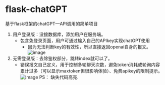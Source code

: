 # flask-chatGPT
基于flask框架的chatGPT—API调用的简单项目
1. 用户登录版：没接数据库，添加用户在服务端。
   * 包含免登录页面，用户可通过输入自己的APIkey实现chatGPT使用
     * 因为无法判断key的有效性，所以直接返回openai自身的报文。
    ![image](https://github.com/beggary/flask-chatGPT/assets/68416662/fbf90898-6388-4471-b0d1-8b83e6e28d0c)
2. 无需登录版：去除鉴权部分，跳转index就可以了。
   * 错误报文自己定义，用于控制多轮聊天次数，避免token消耗或轮询内容累计过多（可以显示maxtoken但很影响体验）、免费apikey的限制提示。
     ![image](https://github.com/beggary/flask-chatGPT/assets/68416662/a06a2366-31de-4e2c-bf5c-cb499ee42d45)
PS：
   缺失代码高亮.
